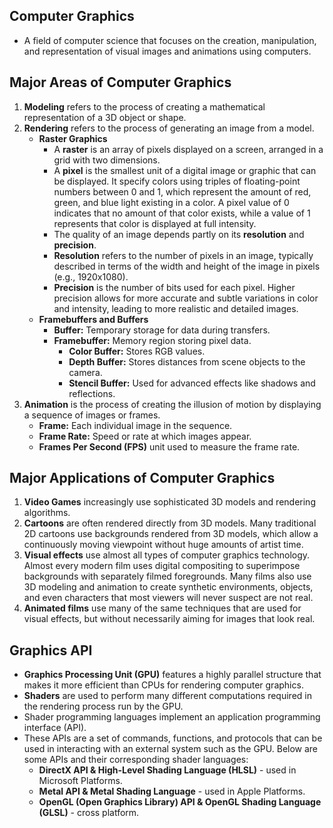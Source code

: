 ## Computer Graphics
- A field of computer science that focuses on the creation, manipulation, and representation of visual images and animations using computers.

## Major Areas of Computer Graphics
1. **Modeling** refers to the process of creating a mathematical representation of a 3D object or shape.
2. **Rendering** refers to the process of generating an image from a model.
    - **Raster Graphics**
       - A **raster** is an array of pixels displayed on a screen, arranged in a grid with two dimensions.
       - A **pixel** is the smallest unit of a digital image or graphic that can be displayed. It specify colors using triples of floating-point numbers between 0 and 1, which represent the amount of red, green, and blue light existing in a color. A pixel value of 0 indicates that no amount of that color exists, while a value of 1 represents that color is displayed at full intensity.
       - The quality of an image depends partly on its **resolution** and **precision**.
       - **Resolution** refers to the number of pixels in an image, typically described in terms of the width and height of the image in pixels (e.g., 1920x1080).
       - **Precision** is the number of bits used for each pixel. Higher precision allows for more accurate and subtle variations in color and intensity, leading to more realistic and detailed images.
    -  **Framebuffers and Buffers**
       - **Buffer:** Temporary storage for data during transfers.
       - **Framebuffer:** Memory region storing pixel data.
         - **Color Buffer:** Stores RGB values.
         - **Depth Buffer:** Stores distances from scene objects to the camera.
         - **Stencil Buffer:** Used for advanced effects like shadows and reflections.
4. **Animation** is the process of creating the illusion of motion by displaying a sequence of images or frames.
   - **Frame:** Each individual image in the sequence.
   - **Frame Rate:** Speed or rate at which images appear.
   - **Frames Per Second (FPS)** unit used to measure the frame rate.

## Major Applications of Computer Graphics
1. **Video Games** increasingly use sophisticated 3D models and rendering algorithms.
2. **Cartoons** are often rendered directly from 3D models. Many traditional 2D cartoons use backgrounds rendered from 3D models, which allow a continuously moving viewpoint without huge amounts of artist time.
3. **Visual effects** use almost all types of computer graphics technology. Almost every modern film uses digital compositing to superimpose backgrounds with separately filmed foregrounds. Many films also use 3D modeling and animation to create synthetic environments, objects, and even characters that most viewers will never suspect are not real.
4. **Animated films** use many of the same techniques that are used for visual effects, but without necessarily aiming for images that look real.

## Graphics API
- **Graphics Processing Unit (GPU)** features a highly parallel structure that makes it more efficient than CPUs for rendering computer graphics.
- **Shaders** are used to perform many different computations required in the rendering process run by the GPU.
- Shader programming languages implement an application programming interface (API).
- These APIs are a set of commands, functions, and protocols that can be used in interacting with an external system such as the GPU. Below are some APIs and their corresponding shader languages:
  - **DirectX API & High-Level Shading Language (HLSL)** - used in Microsoft Platforms.
  - **Metal API & Metal Shading Language** - used in Apple Platforms.
  - **OpenGL (Open Graphics Library) API & OpenGL Shading Language (GLSL)** - cross platform.

